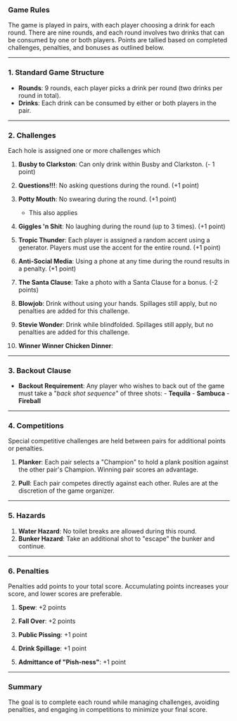 ### Game Rules

The game is played in pairs, with each player choosing a drink for each round. There are nine rounds, and each round involves two drinks that can be consumed by one or both players. Points are tallied based on completed challenges, penalties, and bonuses as outlined below.

---

### 1. Standard Game Structure

- **Rounds**: 9 rounds, each player picks a drink per round (two drinks per round in total).
- **Drinks**: Each drink can be consumed by either or both players in the pair.

---

### 2. Challenges
Each hole is assigned one or more challenges which  

1. **Busby to Clarkston**: Can only drink within Busby and Clarkston. (- 1 point)
   
2. **Questions!!!**: No asking questions during the round. (+1 point)

3. **Potty Mouth**: No swearing during the round. (+1 point)
	- This also applies 

4. **Giggles 'n Shit**: No laughing during the round (up to 3 times). (+1 point)

5. **Tropic Thunder**: Each player is assigned a random accent using a generator. Players must use the accent for the entire round. (+1 point)

6. **Anti-Social Media**: Using a phone at any time during the round results in a penalty. (+1 point)

7. **The Santa Clause**: Take a photo with a Santa Clause for a bonus. (-2 points)

8. **Blowjob**: Drink without using your hands. Spillages still apply, but no penalties are added for this challenge.
		
9. **Stevie Wonder**: Drink while blindfolded. Spillages still apply, but no penalties are added for this challenge.

 10. **Winner Winner Chicken Dinner**:

---

### 3. Backout Clause

- **Backout Requirement**: Any player who wishes to back out of the game must take a "*back shot sequence*" of three shots:
	  - **Tequila**
	  - **Sambuca**
	  - **Fireball**

---

### 4. Competitions
Special competitive challenges are held between pairs for additional points or penalties.

1. **Planker**: Each pair selects a "Champion" to hold a plank position against the other pair's Champion. Winning pair scores an advantage.

2. **Pull**: Each pair competes directly against each other. Rules are at the discretion of the game organizer.

---

### 5. Hazards

1. **Water Hazard**: No toilet breaks are allowed during this round.
2. **Bunker Hazard**: Take an additional shot to "escape" the bunker and continue.

---

### 6. Penalties

Penalties add points to your total score. Accumulating points increases your score, and lower scores are preferable. 

1. **Spew**: +2 points

2. **Fall Over**: +2 points

3. **Public Pissing**: +1 point

4. **Drink Spillage**: +1 point

5. **Admittance of "Pish-ness"**: +1 point

---

### Summary
The goal is to complete each round while managing challenges, avoiding penalties, and engaging in competitions to minimize your final score.